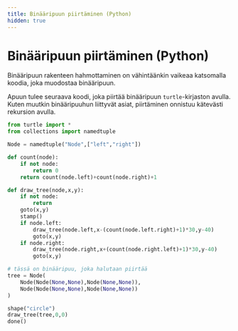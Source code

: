 ```yaml
---
title: Binääripuun piirtäminen (Python)
hidden: true
---
```


# Binääripuun piirtäminen (Python)

Binääripuun rakenteen hahmottaminen on vähintäänkin vaikeaa katsomalla koodia, joka muodostaa binääripuun.

Apuun tulee seuraava koodi, joka piirtää binääripuun `turtle`-kirjaston avulla. Kuten muutkin binääripuuhun liittyvät asiat, piirtäminen onnistuu kätevästi rekursion avulla.

```python
from turtle import *
from collections import namedtuple

Node = namedtuple("Node",["left","right"])

def count(node):
    if not node:
        return 0
    return count(node.left)+count(node.right)+1

def draw_tree(node,x,y):
    if not node:
        return
    goto(x,y)
    stamp()
    if node.left:
        draw_tree(node.left,x-(count(node.left.right)+1)*30,y-40)
        goto(x,y)
    if node.right:
        draw_tree(node.right,x+(count(node.right.left)+1)*30,y-40)
        goto(x,y)

# tässä on binääripuu, joka halutaan piirtää
tree = Node(
    Node(Node(None,None),Node(None,None)),
    Node(Node(None,None),Node(None,None))
)

shape("circle")
draw_tree(tree,0,0)
done()
```
